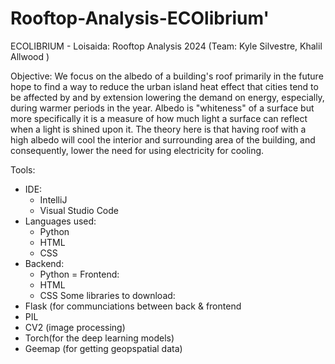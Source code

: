 # Rooftop-Analysis-ECOlibrium'

ECOLIBRIUM - Loisaida: Rooftop Analysis 2024 (Team: Kyle Silvestre, Khalil Allwood )

Objective: We focus on the albedo of a building's roof primarily in the future hope to find a way to reduce the urban island heat effect that cities tend to be affected by and by extension lowering the demand on energy, especially, during warmer periods in the year. Albedo is "whiteness" of a surface but more specifically it is a measure of how much light a surface can reflect when a light is shined upon it. The theory here is that having roof with a high albedo will cool the interior and surrounding area of the building, and consequently, lower the need for using electricity for cooling.

Tools: 
  - IDE:
    - IntelliJ
    - Visual Studio Code
  - Languages used:
    - Python
    - HTML
    - CSS
  - Backend:
    - Python
  = Frontend:
    - HTML
    - CSS
Some libraries to download:
  - Flask (for communciations between back & frontend
  - PIL  
  - CV2  (image processing)
  - Torch(for the deep learning models)
  - Geemap (for getting geopspatial data)
